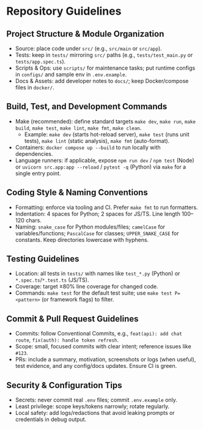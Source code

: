 # Repository Guidelines

## Project Structure & Module Organization
- Source: place code under `src/` (e.g., `src/main` or `src/app`).
- Tests: keep in `tests/` mirroring `src/` paths (e.g., `tests/test_main.py` or `tests/app.spec.ts`).
- Scripts & Ops: use `scripts/` for maintenance tasks; put runtime configs in `configs/` and sample env in `.env.example`.
- Docs & Assets: add developer notes to `docs/`; keep Docker/compose files in `docker/`.

## Build, Test, and Development Commands
- Make (recommended): define standard targets `make dev`, `make run`, `make build`, `make test`, `make lint`, `make fmt`, `make clean`.
  - Example: `make dev` (starts hot-reload server), `make test` (runs unit tests), `make lint` (static analysis), `make fmt` (auto-format).
- Containers: `docker compose up --build` to run locally with dependencies.
- Language runners: if applicable, expose `npm run dev` / `npm test` (Node) or `uvicorn src.app:app --reload` / `pytest -q` (Python) via `make` for a single entry point.

## Coding Style & Naming Conventions
- Formatting: enforce via tooling and CI. Prefer `make fmt` to run formatters.
- Indentation: 4 spaces for Python; 2 spaces for JS/TS. Line length 100–120 chars.
- Naming: `snake_case` for Python modules/files; `camelCase` for variables/functions; `PascalCase` for classes; `UPPER_SNAKE_CASE` for constants. Keep directories lowercase with hyphens.

## Testing Guidelines
- Location: all tests in `tests/` with names like `test_*.py` (Python) or `*.spec.ts`/`*.test.ts` (JS/TS).
- Coverage: target ≥80% line coverage for changed code.
- Commands: `make test` for the default test suite; use `make test P=<pattern>` (or framework flags) to filter.

## Commit & Pull Request Guidelines
- Commits: follow Conventional Commits, e.g., `feat(api): add chat route`, `fix(auth): handle token refresh`.
- Scope: small, focused commits with clear intent; reference issues like `#123`.
- PRs: include a summary, motivation, screenshots or logs (when useful), test evidence, and any config/docs updates. Ensure CI is green.

## Security & Configuration Tips
- Secrets: never commit real `.env` files; commit `.env.example` only.
- Least privilege: scope keys/tokens narrowly; rotate regularly.
- Local safety: add logs/redactions that avoid leaking prompts or credentials in debug output.
